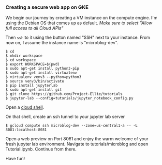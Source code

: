 ### Creating a secure web app on GKE

We begin our journey by creating a VM instance on the compute engine. I'm using the Debian OS that comes up as default. 
*Make sure to select "Allow full access to all Cloud APIs"*

Then ```ssh``` to it using the button named "SSH" next to your instance. From now on, I assume the instance name is "microblog-dev".

```
$ cd
$ mkdir workspace
$ cd workspace
$ export WORKSPACE=$(pwd)
$ sudo apt-get install python3-pip
$ sudo apt-get install virtualenv
$ virtualenv venv3 --python=python3
$ source venv3/bin/activate
$ pip install jupyterlab
$ sudo apt-get install git
$ git clone https://github.com/Project-Ellie/tutorials
$ jupyter-lab --config=tutorials/jupyter_notebook_config.py
```

Open a [cloud shell](https://cloud.google.com/shell/docs/quickstart).

On that shell, create an ssh tunnel to your jupyter lab server
```
$ gcloud compute ssh microblog-dev --zone=us-central1-a -- -L 8081:localhost:8081
```
Open a web preview on Port 8081 and enjoy the warm welcome of your fresh jupyter lab environment. Navigate to tutorials/microblog and open Tutorial.ipynb. Continue from there. 

Have fun!
